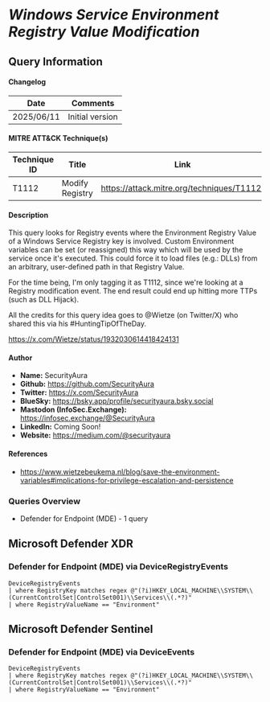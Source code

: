 # *Windows Service Environment Registry Value Modification*

## Query Information

#### Changelog

| Date | Comments |
|---|---|
| 2025/06/11 | Initial version |

#### MITRE ATT&CK Technique(s)

| Technique ID | Title    | Link    |
| ---  | --- | --- |
| T1112 | Modify Registry | https://attack.mitre.org/techniques/T1112/ |

#### Description

This query looks for Registry events where the Environment Registry Value of a Windows Service Registry key is involved. Custom Environment variables can be set (or reassigned) this way which will be used by the service once it's executed. This could force it to load files (e.g.: DLLs) from an arbitrary, user-defined path in that Registry Value.

For the time being, I'm only tagging it as T1112, since we're looking at a Registry modification event. The end result could end up hitting more TTPs (such as DLL Hijack).

All the credits for this query idea goes to @Wietze (on Twitter/X) who shared this via his #HuntingTipOfTheDay.

https://x.com/Wietze/status/1932030614418424131

#### Author <Optional>
- **Name:** SecurityAura
- **Github:** https://github.com/SecurityAura
- **Twitter:** https://x.com/SecurityAura
- **BlueSky:** https://bsky.app/profile/securityaura.bsky.social
- **Mastodon (InfoSec.Exchange):** https://infosec.exchange/@SecurityAura
- **LinkedIn:** Coming Soon!
- **Website:** https://medium.com/@securityaura

#### References

- https://www.wietzebeukema.nl/blog/save-the-environment-variables#implications-for-privilege-escalation-and-persistence

### Queries Overview ###

- Defender for Endpoint (MDE) - 1 query

## Microsoft Defender XDR ##
### Defender for Endpoint (MDE) via DeviceRegistryEvents ###
```KQL
DeviceRegistryEvents
| where RegistryKey matches regex @"(?i)HKEY_LOCAL_MACHINE\\SYSTEM\\(CurrentControlSet|ControlSet001)\\Services\\(.*?)"
| where RegistryValueName == "Environment"
```
## Microsoft Defender Sentinel ##
### Defender for Endpoint (MDE) via DeviceEvents ###
```KQL
DeviceRegistryEvents
| where RegistryKey matches regex @"(?i)HKEY_LOCAL_MACHINE\\SYSTEM\\(CurrentControlSet|ControlSet001)\\Services\\(.*?)"
| where RegistryValueName == "Environment"
```
